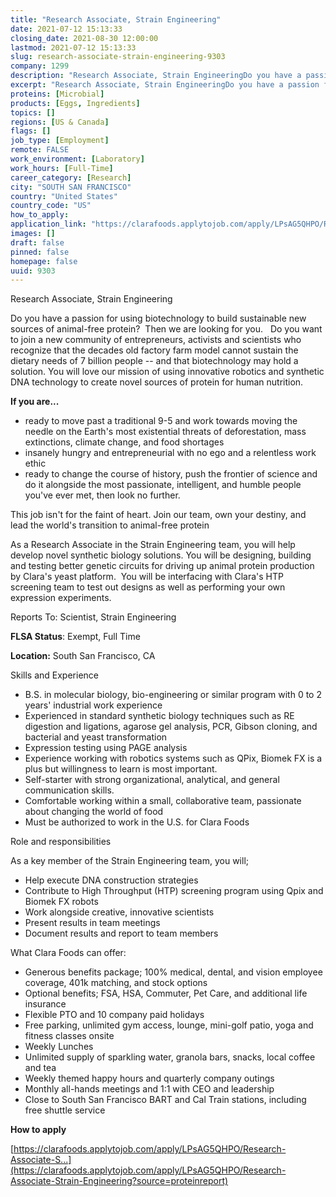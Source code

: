 ```yaml
---
title: "Research Associate, Strain Engineering"
date: 2021-07-12 15:13:33
closing_date: 2021-08-30 12:00:00
lastmod: 2021-07-12 15:13:33
slug: research-associate-strain-engineering-9303
company: 1299
description: "Research Associate, Strain EngineeringDo you have a passion for using biotechnology to build sustainable new sources of animal-free protein?  Then we are looking for you.   Do you want to join a new community of entrepreneurs, activists and scientists who recognize that the decades old factory farm model cannot sustain the dietary needs of 7 billion people – and that biotechnology may hold a solution. You will love our mission of using innovative robotics and synthetic DNA technology to create novel sources of protein for human nutrition.If you are…"
excerpt: "Research Associate, Strain EngineeringDo you have a passion for using biotechnology to build sustainable new sources of animal-free protein?  Then we are looking for you.   Do you want to join a new community of entrepreneurs, activists and scientists who recognize that the decades old factory farm model cannot sustain the dietary needs of 7 billion people – and that biotechnology may hold a solution. You will love our mission of using innovative robotics and synthetic DNA technology to create novel sources of protein for human nutrition.If you are…"
proteins: [Microbial]
products: [Eggs, Ingredients]
topics: []
regions: [US & Canada]
flags: []
job_type: [Employment]
remote: FALSE
work_environment: [Laboratory]
work_hours: [Full-Time]
career_category: [Research]
city: "SOUTH SAN FRANCISCO"
country: "United States"
country_code: "US"
how_to_apply: 
application_link: "https://clarafoods.applytojob.com/apply/LPsAG5QHPO/Research-Associate-Strain-Engineering?source=proteinreport"
images: []
draft: false
pinned: false
homepage: false
uuid: 9303
---
```

Research Associate, Strain Engineering

Do you have a passion for using biotechnology to build sustainable new
sources of animal-free protein?  Then we are looking for you.   Do you
want to join a new community of entrepreneurs, activists and scientists
who recognize that the decades old factory farm model cannot sustain the
dietary needs of 7 billion people -- and that biotechnology may hold a
solution. You will love our mission of using innovative robotics and
synthetic DNA technology to create novel sources of protein for human
nutrition.

**If you are...**

-   ready to move past a traditional 9-5 and work towards moving the
    needle on the Earth's most existential threats of deforestation,
    mass extinctions, climate change, and food shortages
-   insanely hungry and entrepreneurial with no ego and a relentless
    work ethic
-   ready to change the course of history, push the frontier of science
    and do it alongside the most passionate, intelligent, and humble
    people you've ever met, then look no further. 

This job isn\'t for the faint of heart. Join our team, own your destiny,
and lead the world\'s transition to animal-free protein

As a Research Associate in the Strain Engineering team, you will help
develop novel synthetic biology solutions. You will be designing,
building and testing better genetic circuits for driving up animal
protein production by Clara's yeast platform.  You will be interfacing
with Clara's HTP screening team to test out designs as well as
performing your own expression experiments.

Reports To: Scientist, Strain Engineering

**FLSA Status**: Exempt, Full Time

**Location:** South San Francisco, CA

Skills and Experience

-   B.S. in molecular biology, bio-engineering or similar program with 0
    to 2 years' industrial work experience
-   Experienced in standard synthetic biology techniques such as RE
    digestion and ligations, agarose gel analysis, PCR, Gibson cloning,
    and bacterial and yeast transformation
-   Expression testing using PAGE analysis 
-   Experience working with robotics systems such as QPix, Biomek FX is
    a plus but willingness to learn is most important.
-   Self-starter with strong organizational, analytical, and general
    communication skills.
-   Comfortable working within a small, collaborative team, passionate
    about changing the world of food
-   Must be authorized to work in the U.S. for Clara Foods

Role and responsibilities

As a key member of the Strain Engineering team, you will; 

-   Help execute DNA construction strategies 
-   Contribute to High Throughput (HTP) screening program using Qpix and
    Biomek FX robots
-   Work alongside creative, innovative scientists
-   Present results in team meetings
-   Document results and report to team members

What Clara Foods can offer:

-   Generous benefits package; 100% medical, dental, and vision employee
    coverage, 401k matching, and stock options
-   Optional benefits; FSA, HSA, Commuter, Pet Care, and additional life
    insurance
-   Flexible PTO and 10 company paid holidays
-   Free parking, unlimited gym access, lounge, mini-golf patio, yoga
    and fitness classes onsite
-   Weekly Lunches
-   Unlimited supply of sparkling water, granola bars, snacks, local
    coffee and tea
-   Weekly themed happy hours and quarterly company outings
-   Monthly all-hands meetings and 1:1 with CEO and leadership
-   Close to South San Francisco BART and Cal Train stations, including
    free shuttle service


**How to apply**


[https://clarafoods.applytojob.com/apply/LPsAG5QHPO/Research-Associate-S...](https://clarafoods.applytojob.com/apply/LPsAG5QHPO/Research-Associate-Strain-Engineering?source=proteinreport)
